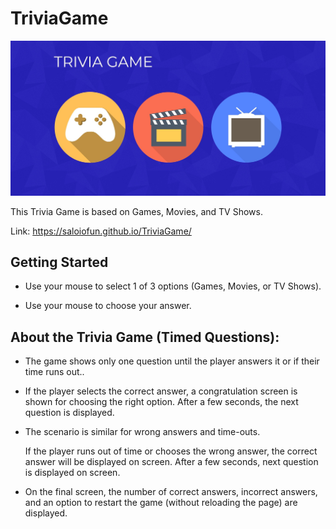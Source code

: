 # TriviaGame

![demo](assets/images/demo.jpg)

This Trivia Game is based on Games, Movies, and TV Shows.

Link: https://saloiofun.github.io/TriviaGame/

## Getting Started

* Use your mouse to select 1 of 3 options (Games, Movies, or TV Shows).

* Use your mouse to choose your answer.

## About the Trivia Game (Timed Questions):

* The game shows only one question until the player answers it or if their time runs out..

* If the player selects the correct answer, a congratulation screen is shown for choosing the right option. After a few seconds, the next question is displayed.

* The scenario is similar for wrong answers and time-outs.

  If the player runs out of time or chooses the wrong answer, the correct answer will be displayed on screen. After a few seconds, next question is displayed on screen.

* On the final screen, the number of correct answers, incorrect answers, and an option to restart the game (without reloading the page) are displayed.

